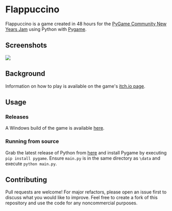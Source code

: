 # Flappuccino

Flappuccino is a game created in 48 hours for the [PyGame Community New Years Jam](https://itch.io/jam/pygame-community-jam) using Python with [Pygame](https://www.pygame.org). 
## Screenshots
![](https://img.itch.zone/aW1hZ2UvODg3MDQ0LzUwMDQzOTkuZ2lm/original/vd0wHu.gif) 

## Background
Information on how to play is available on the game's [itch.io page](https://polymars.itch.io/cursor-custodian).

## Usage
### Releases
A Windows build of the game is available [here](https://polymars.itch.io/flappuccino).
### Running from source
Grab the latest release of Python from [here](https://www.python.org/downloads/) and install Pygame by executing ``pip install pygame``.
Ensure ``main.py`` is in the same directory as ``\data`` and execute  ``python main.py``.

## Contributing
Pull requests are welcome! For major refactors, please open an issue first to discuss what you would like to improve. Feel free to create a fork of this repository and use the code for any noncommercial purposes.

